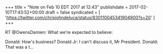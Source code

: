 +++
title = "Note on Feb 10 EDT 2017 at 12:43"
publishdate = 2017-02-10T17:43:52+00:00
draft = false
syndicated = [ 'https://twitter.com/chrisjohndeluca/status/830110045341904900?s=20' ]
+++

RT @OwensDamien: What we're expected to believe:

Donald: How's business?
Donald Jr: I can't discuss it, Mr President.
Donald: That was a t…
